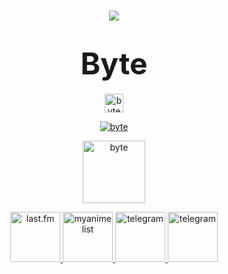 <h1 align="center"> <img src="https://i.imgur.com/8kHfOaA.gif"> </h1>
<h1 align="center"> <font size="70"> Byte </font></h3>


<p align="center">
<a href="https://www.python.org/" target="blank"><img align="center"
src="https://img.shields.io/badge/python-3670A0?style=for-the-badge&logo=python&logoColor=ffdd54"alt="byte" height="30">

<p align="center">
<a href="https://github.com/bytedevelopmentation.com/" target="blank"><img align="center"
src="https://github-readme-stats.vercel.app/api?username=bytedevelopmentation&show_icons=true&theme=radical"alt="byte">
</a>

<p align="center">
<a href="https://discordapp.com/users/962646323381817394/" target="blank"><img align="center"
src="https://sigcord.io/user/962646323381817394"alt="byte" height="100">
</a>

<p align="center">
<a href="https://www.last.fm/user/bytedev" target="blank"><img src="https://i.imgur.com/1c4tZyT.png"alt="last.fm" height="80"/>
<a href="https://myanimelist.net/profile/bytedev" target="blank"><img src="https://i.imgur.com/NO4vRQo.jpeg"alt="myanimelist" height="80"/>
<a href="https://t.me/basedgod1337" target="blank"><img src="https://i.imgur.com/CKy3V3h.png.png"alt="telegram" height="80"/>
<a href="https://instagram.com/bytedevelopmentation" target="blank"><img src="https://i.imgur.com/4Jl4l0z.png"alt="telegram" height="80"/>
</a>
